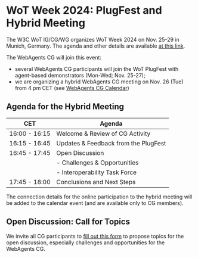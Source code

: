 # WoT Week 2024: PlugFest and Hybrid Meeting

The W3C WoT IG/CG/WG organizes WoT Week 2024 on Nov. 25-29 in Munich, Germany. The agenda and other details are available [at this link](https://www.w3.org/WoT/IG/wiki/Wiki_for_WoT_Week_2024_planning).

The WebAgents CG will join this event:
- several WebAgents CG participants will join the WoT PlugFest with agent-based demonstrators (Mon-Wed; Nov. 25-27); 
- we are organizing a hybrid WebAgents CG meeting on Nov. 26 (Tue) from 4 pm CET (see [WebAgents CG Calendar](https://www.w3.org/groups/cg/webagents/calendar/))

## Agenda for the Hybrid Meeting

|      CET      | Agenda                               |
|---------------|--------------------------------------|
| 16:00 - 16:15 | Welcome & Review of CG Activity      |
| 16:15 - 16:45 | Updates & Feedback from the PlugFest |
| 16:45 - 17:45 | Open Discussion                      |
|               |      - Challenges & Opportunities    |
|               |      - Interoperability Task Force   |
| 17:45 - 18:00 | Conclusions and Next Steps           |

The connection details for the online participation to the hybrid meeting will be added to the calendar event (and are available only to CG members).

## Open Discussion: Call for Topics

We invite all CG participants to [fill out this form](https://forms.gle/wNGNx2zBtjwi6g5E8) to propose topics for the open discussion, especially challenges and opportunities for the WebAgents CG.